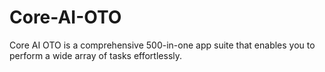 # Core-AI-OTO
Core AI OTO is a comprehensive 500-in-one app suite that enables you to perform a wide array of tasks effortlessly.
